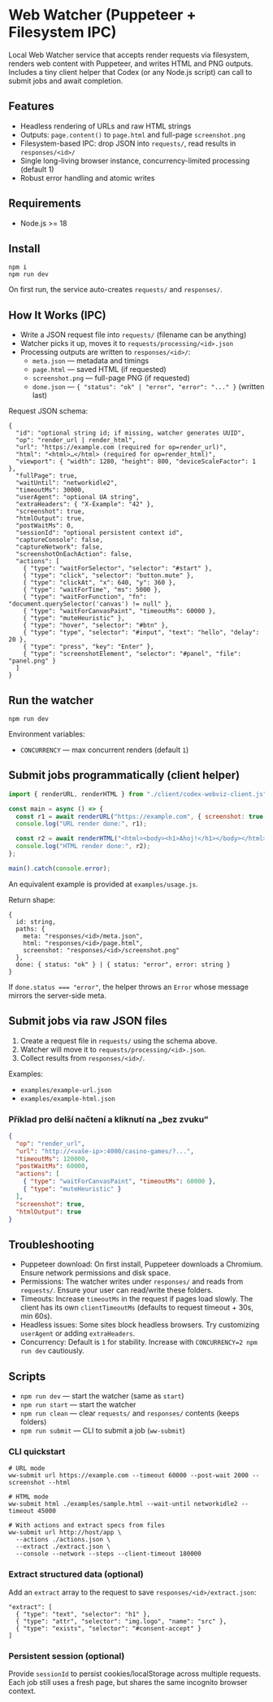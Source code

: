 # Web Watcher (Puppeteer + Filesystem IPC)

Local Web Watcher service that accepts render requests via filesystem, renders web content with Puppeteer, and writes HTML and PNG outputs. Includes a tiny client helper that Codex (or any Node.js script) can call to submit jobs and await completion.

## Features

- Headless rendering of URLs and raw HTML strings
- Outputs: `page.content()` to `page.html` and full-page `screenshot.png`
- Filesystem-based IPC: drop JSON into `requests/`, read results in `responses/<id>/`
- Single long-living browser instance, concurrency-limited processing (default 1)
- Robust error handling and atomic writes

## Requirements

- Node.js >= 18

## Install

```
npm i
npm run dev
```

On first run, the service auto-creates `requests/` and `responses/`.

## How It Works (IPC)

- Write a JSON request file into `requests/` (filename can be anything)
- Watcher picks it up, moves it to `requests/processing/<id>.json`
- Processing outputs are written to `responses/<id>/`:
  - `meta.json` — metadata and timings
  - `page.html` — saved HTML (if requested)
  - `screenshot.png` — full-page PNG (if requested)
  - `done.json` — `{ "status": "ok" | "error", "error": "..." }` (written last)

Request JSON schema:

```
{
  "id": "optional string id; if missing, watcher generates UUID",
  "op": "render_url | render_html",
  "url": "https://example.com (required for op=render_url)",
  "html": "<html>…</html> (required for op=render_html)",
  "viewport": { "width": 1280, "height": 800, "deviceScaleFactor": 1 },
  "fullPage": true,
  "waitUntil": "networkidle2",
  "timeoutMs": 30000,
  "userAgent": "optional UA string",
  "extraHeaders": { "X-Example": "42" },
  "screenshot": true,
  "htmlOutput": true,
  "postWaitMs": 0,
  "sessionId": "optional persistent context id",
  "captureConsole": false,
  "captureNetwork": false,
  "screenshotOnEachAction": false,
  "actions": [
    { "type": "waitForSelector", "selector": "#start" },
    { "type": "click", "selector": "button.mute" },
    { "type": "clickAt", "x": 640, "y": 360 },
    { "type": "waitForTime", "ms": 5000 },
    { "type": "waitForFunction", "fn": "document.querySelector('canvas') != null" },
    { "type": "waitForCanvasPaint", "timeoutMs": 60000 },
    { "type": "muteHeuristic" },
    { "type": "hover", "selector": "#btn" },
    { "type": "type", "selector": "#input", "text": "hello", "delay": 20 },
    { "type": "press", "key": "Enter" },
    { "type": "screenshotElement", "selector": "#panel", "file": "panel.png" }
  ]
}
```

## Run the watcher

```
npm run dev
```

Environment variables:

- `CONCURRENCY` — max concurrent renders (default `1`)

## Submit jobs programmatically (client helper)

```js
import { renderURL, renderHTML } from "./client/codex-webviz-client.js";

const main = async () => {
  const r1 = await renderURL("https://example.com", { screenshot: true, htmlOutput: true });
  console.log("URL render done:", r1);

  const r2 = await renderHTML("<html><body><h1>Ahoj!</h1></body></html>", { screenshot: true, htmlOutput: true });
  console.log("HTML render done:", r2);
};

main().catch(console.error);
```

An equivalent example is provided at `examples/usage.js`.

Return shape:

```
{
  id: string,
  paths: {
    meta: "responses/<id>/meta.json",
    html: "responses/<id>/page.html",
    screenshot: "responses/<id>/screenshot.png"
  },
  done: { status: "ok" } | { status: "error", error: string }
}
```

If `done.status === "error"`, the helper throws an `Error` whose message mirrors the server-side meta.

## Submit jobs via raw JSON files

1. Create a request file in `requests/` using the schema above.
2. Watcher will move it to `requests/processing/<id>.json`.
3. Collect results from `responses/<id>/`.

Examples:

- `examples/example-url.json`
- `examples/example-html.json`

### Příklad pro delší načtení a kliknutí na „bez zvuku“

```json
{
  "op": "render_url",
  "url": "http://<vaše-ip>:4000/casino-games/?...",
  "timeoutMs": 120000,
  "postWaitMs": 60000,
  "actions": [
    { "type": "waitForCanvasPaint", "timeoutMs": 60000 },
    { "type": "muteHeuristic" }
  ],
  "screenshot": true,
  "htmlOutput": true
}
```

## Troubleshooting

- Puppeteer download: On first install, Puppeteer downloads a Chromium. Ensure network permissions and disk space.
- Permissions: The watcher writes under `responses/` and reads from `requests/`. Ensure your user can read/write these folders.
- Timeouts: Increase `timeoutMs` in the request if pages load slowly. The client has its own `clientTimeoutMs` (defaults to request timeout + 30s, min 60s).
- Headless issues: Some sites block headless browsers. Try customizing `userAgent` or adding `extraHeaders`.
- Concurrency: Default is `1` for stability. Increase with `CONCURRENCY=2 npm run dev` cautiously.

## Scripts

- `npm run dev` — start the watcher (same as `start`)
- `npm run start` — start the watcher
- `npm run clean` — clear `requests/` and `responses/` contents (keeps folders)
- `npm run submit` — CLI to submit a job (`ww-submit`)

### CLI quickstart

```
# URL mode
ww-submit url https://example.com --timeout 60000 --post-wait 2000 --screenshot --html

# HTML mode
ww-submit html ./examples/sample.html --wait-until networkidle2 --timeout 45000

# With actions and extract specs from files
ww-submit url http://host/app \
  --actions ./actions.json \
  --extract ./extract.json \
  --console --network --steps --client-timeout 180000
```
### Extract structured data (optional)

Add an `extract` array to the request to save `responses/<id>/extract.json`:

```
"extract": [
  { "type": "text", "selector": "h1" },
  { "type": "attr", "selector": "img.logo", "name": "src" },
  { "type": "exists", "selector": "#consent-accept" }
]
```

### Persistent session (optional)

Provide `sessionId` to persist cookies/localStorage across multiple requests. Each job still uses a fresh page, but shares the same incognito browser context.
